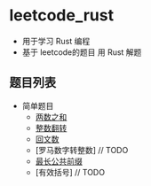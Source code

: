 # leetcode_rust

- 用于学习 Rust 编程
- 基于 leetcode的题目 用 Rust 解题

## 题目列表

- 简单题目
  - [两数之和](./easy/two_sum/src/main.rs)
  - [整数翻转](./easy/reverse_integer/src/main.rs)
  - [回文数](./easy/palindrome_number/src/main.rs)
  - [罗马数字转整数] // TODO
  - [最长公共前缀](./easy/longest_common_prefix/src/main.rs)
  - [有效括号] // TODO

